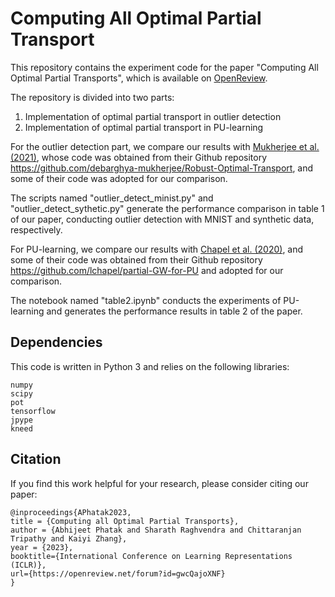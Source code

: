 # Computing All Optimal Partial Transport

This repository contains the experiment code for the paper "Computing All Optimal Partial Transports", which is available on [OpenReview](https://openreview.net/forum?id=gwcQajoXNF).

The repository is divided into two parts:
<ol>
    <li>Implementation of optimal partial transport in outlier detection</li>
    <li>Implementation of optimal partial transport in PU-learning</li>
</ol>

For the outlier detection part, we compare our results with [Mukherjee et al. (2021)](https://arxiv.org/abs/2012.07363), whose code was obtained from their Github repository https://github.com/debarghya-mukherjee/Robust-Optimal-Transport, and some of their code was adopted for our comparison.

The scripts named "outlier_detect_minist.py" and "outlier_detect_sythetic.py" generate the performance comparison in table 1 of our paper, conducting outlier detection with MNIST and synthetic data, respectively.

For PU-learning, we compare our results with [Chapel et al. (2020)](https://arxiv.org/abs/2002.08276), and some of their code was obtained from their Github repository https://github.com/lchapel/partial-GW-for-PU and adopted for our comparison.

The notebook named "table2.ipynb" conducts the experiments of PU-learning and generates the performance results in table 2 of the paper.

## Dependencies

This code is written in Python 3 and relies on the following libraries:
```
numpy
scipy
pot
tensorflow
jpype
kneed
```

## Citation

If you find this work helpful for your research, please consider citing our paper:
```
@inproceedings{APhatak2023,
title = {Computing all Optimal Partial Transports},
author = {Abhijeet Phatak and Sharath Raghvendra and Chittaranjan Tripathy and Kaiyi Zhang},
year = {2023},
booktitle={International Conference on Learning Representations (ICLR)},
url={https://openreview.net/forum?id=gwcQajoXNF}
}
```